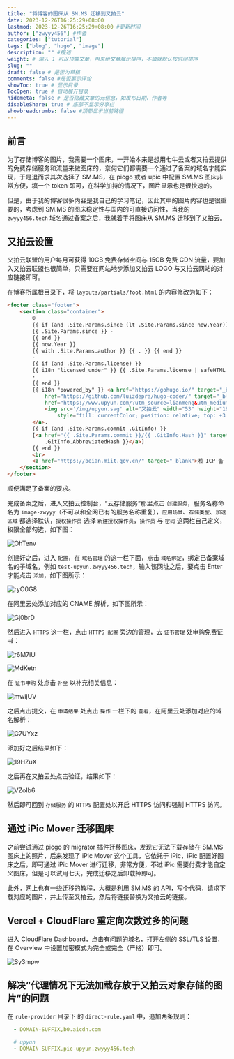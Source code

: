 ```yaml
---
title: "将博客的图床从 SM.MS 迁移到又拍云"
date: 2023-12-26T16:25:29+08:00
lastmod: 2023-12-26T16:25:29+08:00 #更新时间
author: ["zwyyy456"] #作者
categories: ["tutorial"]
tags: ["blog", "hugo", "image"]
description: "" #描述
weight: # 输入 1 可以顶置文章，用来给文章展示排序，不填就默认按时间排序
slug: ""
draft: false # 是否为草稿
comments: false #是否展示评论
showToc: true # 显示目录
TocOpen: true # 自动展开目录
hidemeta: false # 是否隐藏文章的元信息，如发布日期、作者等
disableShare: true # 底部不显示分享栏
showbreadcrumbs: false #顶部显示当前路径
---
```

## 前言
为了存储博客的图片，我需要一个图床，一开始本来是想用七牛云或者又拍云提供的免费存储服务和流量来做图床的，奈何它们都需要一个通过了备案的域名才能实现，于是退而求其次选择了 SM.MS，在 picgo 或者 upic 中配置 SM.MS 图床非常方便，填一个 token 即可，在科学加持的情况下，图片显示也是很快速的。

但是，由于我的博客很多内容是我自己的学习笔记，因此其中的图片内容也是很重要的，考虑到 SM.MS 的图床稳定性与国内的可直接访问性，当我的 `zwyyy456.tech` 域名通过备案之后，我就着手将图床从 SM.MS 迁移到了又拍云。

## 又拍云设置

又拍云联盟的用户每月可获得 10GB 免费存储空间与 15GB 免费 CDN 流量，要加入又拍云联盟也很简单，只需要在网站地步添加又拍云 LOGO 与又拍云网站的对应链接即可。

在博客所属根目录下，将 `layouts/partials/foot.html` 的内容修改为如下：

```html
<footer class="footer">
    <section class="container">
        ©
        {{ if (and .Site.Params.since (lt .Site.Params.since now.Year)) }}
        {{ .Site.Params.since }} -
        {{ end }}
        {{ now.Year }}
        {{ with .Site.Params.author }} {{ . }} {{ end }}
        ·
        {{ if (and .Site.Params.license) }}
        {{ i18n "licensed_under" }} {{ .Site.Params.license | safeHTML }}
        ·
        {{ end }}
        {{ i18n "powered_by" }} <a href="https://gohugo.io/" target="_blank" rel="noopener">Hugo</a> & <a
            href="https://github.com/luizdepra/hugo-coder/" target="_blank" rel="noopener">Coder</a> & <a
            href="https://www.upyun.com/?utm_source=lianmeng&utm_medium=referral">
            <img src='/img/upyun.svg' alt="又拍云" width="53" height="18"
                style="fill: currentColor; position: relative; top: +3.5px;">
        </a>.
        {{ if (and .Site.Params.commit .GitInfo) }}
        [<a href="{{ .Site.Params.commit }}/{{ .GitInfo.Hash }}" target="_blank" rel="noopener">{{
            .GitInfo.AbbreviatedHash }}</a>]
        {{ end }}
        <br>
        <a href="https://beian.miit.gov.cn/" target="_blank">湘 ICP 备 2023038416 号</a>
    </section>
</footer>
```

顺便满足了备案的要求。

完成备案之后，进入又拍云控制台，“云存储服务”那里点击 `创建服务`，服务名称命名为 `image-zwyyy`（不可以和全网已有的服务名称重复），`应用场景`、`存储类型`、`加速区域` 都选择默认，`授权操作员` 选择 `新建授权操作员`，`操作员` 与 `密码` 这两栏自己定义，权限全部勾选，如下图：
 
![OhTenv](https://pic-upyun.zwyyy456.tech/uPic/OhTenv.jpg)

创建好之后，进入 `配置`，在 `域名管理` 的这一栏下面，点击 `域名绑定`，绑定已备案域名的子域名，例如 `test-upyun.zwyyy456.tech`，输入该网址之后，要点击 Enter 才能点击 `添加`，如下图所示：

![ryO0G8](https://pic-upyun.zwyyy456.tech/uPic/ryO0G8.png)

在阿里云处添加对应的 CNAME 解析，如下图所示：

![Gj0brD](https://pic-upyun.zwyyy456.tech/uPic/Gj0brD.png)

然后进入 `HTTPS` 这一栏，点击 `HTTPS 配置` 旁边的管理，去 `证书管理` 处申购免费证书：

![r6M7iU](https://pic-upyun.zwyyy456.tech/uPic/r6M7iU.png)

![MdKetn](https://pic-upyun.zwyyy456.tech/uPic/MdKetn.png)

在 `证书申购` 处点击 `补全` 以补充相关信息：

![mwijUV](https://pic-upyun.zwyyy456.tech/uPic/mwijUV.png)

之后点击提交，在 `申请结果` 处点击 `操作` 一栏下的 `查看`，在阿里云处添加对应的域名解析：

![G7UYxz](https://pic-upyun.zwyyy456.tech/uPic/G7UYxz.png)

添加好之后结果如下：

![19HZuX](https://pic-upyun.zwyyy456.tech/uPic/19HZuX.png)

之后再在又拍云处点击验证，结果如下：

![VZoIb6](https://pic-upyun.zwyyy456.tech/uPic/VZoIb6.png)

然后即可回到 `存储服务` 的 `HTTPS` 配置处以开启 HTTPS 访问和强制 HTTPS 访问。

## 通过 iPic Mover 迁移图床

之前尝试通过 picgo 的 migrator 插件迁移图床，发现它无法下载存储在 SM.MS 图床上的照片，后来发现了 iPic Mover  这个工具，它依托于 iPic，iPic 配置好图床之后，即可通过 iPic Mover 进行迁移，非常方便，不过 iPic 需要付费才能自定义图床，但是可以试用七天，完成迁移之后卸载掉即可。

此外，网上也有一些迁移的教程，大概是利用 SM.MS 的 API，写个代码，请求下载对应的图片，并上传至又拍云，然后将链接替换为又拍云的链接。

## Vercel + CloudFlare 重定向次数过多的问题

进入 CloudFlare Dashboard，点击有问题的域名，打开左侧的 SSL/TLS 设置，在 Overview 中设置加密模式为完全或完全（严格）即可。

![Sy3mpw](https://pic-upyun.zwyyy456.tech/uPic/Sy3mpw.png)

## 解决“代理情况下无法加载存放于又拍云对象存储的图片”的问题

在 `rule-provider` 目录下 的 `direct-rule.yaml` 中，追加两条规则：

```yaml
  - DOMAIN-SUFFIX,b0.aicdn.com

  # upyun
  - DOMAIN-SUFFIX,pic-upyun.zwyyy456.tech
```